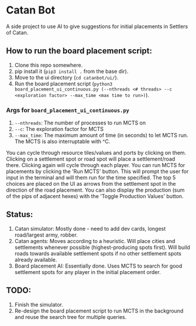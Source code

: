 # Catan Bot
A side project to use AI to give suggestions for initial placements in Settlers of Catan. 

## How to run the board placement script:
1. Clone this repo somewhere.
2. pip install it (`pip3 install .` from the base dir).
3. Move to the ui directory (`cd catanbot/ui/`).
4. Run the board placement script (`python3 board_placement_ui_continuous.py (--nthreads <# threads> --c <exploration factor> --max_time <max time to run>)`).
### Args for `board_placement_ui_continuous.py`
1. `--nthreads`: The number of processes to run MCTS on
2. `--c`: The exploration factor for MCTS
3. `--max_time`: The maximum amount of time (in seconds) to let MCTS run. The MCTS is also interruptable with ^C. 

You can cycle through resource tiles/values and ports by clicking on them. Clicking on a settlement spot or road spot will place a settlement/road there. Clicking again will cycle through each player. You can run MCTS for placements by clicking the 'Run MCTS' button. This will prompt the user for input in the terminal and will them run for the time specified. The top 5 choices are placed on the UI as arrows from the settlement spot in the direction of the road placement. You can also display the production (sum of the pips of adjacent hexes) with the 'Toggle Production Values' button.

## Status:
1. Catan simulator: Mostly done - need to add dev cards, longest road/largest army, robber.
2. Catan agents: Moves according to a heuristic. Will place cities and settlements whenever possible (highest-producing spots first). Will build roads towards available settlement spots if no other settlement spots already available.
3. Board placement AI: Essentially done. Uses MCTS to search for good settlement spots for any player in the initial placement order.

## TODO:
1. Finish the simulator.
2. Re-design the board placement script to run MCTS in the background and reuse the search tree for multiple queries.
